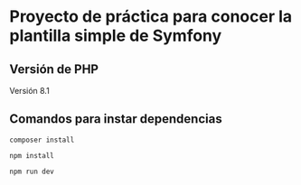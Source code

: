 # Proyecto de práctica para conocer la plantilla simple de Symfony

## Versión de PHP

Versión 8.1

## Comandos para instar dependencias

`composer install`

`npm install`

`npm run dev`
